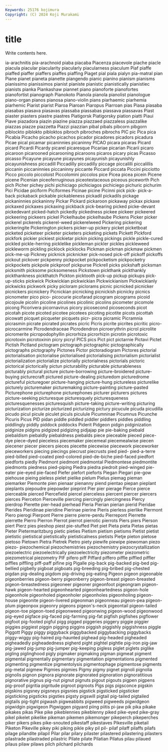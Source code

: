 ```yaml
---
Keywords: 25176 kojimura
Copyright: (C) 2024 Koji Murakami
---
```


# title

Write contents here.



ia-arachnitis pia-arachnoid piaba
piacaba Piacenza piacevole piache piacle piacula piacular piacularity piacularly piacularness
piaculum Piaf piaffe piaffed piaffer piaffers piaffes piaffing Piaget pial
piala pialyn pia-matral pian Piane pianet pianeta pianette piangendo pianic
pianino pianism pianisms pianissimo pianissimos pianist pianiste pianistic pianistically pianistiec
pianists pianka Piankashaw piannet piano pianoforte pianofortes pianofortist pianograph Pianokoto
Pianola pianola pianolist pianologue piano-organ pianos pianosa piano-violin pians piarhaemic
piarhemia piarhemic Piarist piarist Piaroa Piaroan Piaropus Piarroan pias Piasa
piasaba piasabas piasava piasavas piassaba piassabas piassava piassavas Piast piaster
piasters piastre piastres Piatigorsk Piatigorsky piation piatti Piaui Piave piazadora
piazin piazine piazza piazzaed piazzaless piazzalike piazzas piazze piazzetta Piazzi
piazzian pibal pibals pibcorn pibgorn piblockto piblokto pibloktos pibroch pibroches
pibrochs PIC pic Pica pica Picabia Picacho picacho picachos picador
picadores picadors picadura Picae pical picamar picaninnies picaninny PICAO picara
picaras Picard picard Picardi Picardy picarel picaresque Picariae picarian Picarii
picaro picaroon picarooned picarooning picaroons picaros picary picas Picasso picasso
Picayune picayune picayunes picayunish picayunishly picayunishness piccadill Piccadilly piccadilly piccage
piccalilli piccalillis piccanin piccaninnies piccaninny piccante Piccard piccata Piccini picciotto
Picco piccolo piccoloist Piccolomini piccolos pice Picea picea picein Picene
picene Picenian piceoferruginous piceotestaceous piceous piceworth Pich pich Picher pichey
pichi pichiciago pichiciagos pichiciego pichuric pichurim Pici Picidae piciform Piciformes
Picinae picine Picinni pick pick- pick-a-back pickaback pickable pickableness pickadil
pickadils pickage pickaninnies pickaninny Pickar Pickard pickaroon pickaway pickax pickaxe
pickaxed pickaxes pickaxing pickback pick-bearing picked picke-devant pickedevant picked-hatch pickedly
pickedness pickee pickeer pickeered pickeering pickeers pickel Pickelhaube pickelhaube Pickens
Picker picker pickerel pickerels pickerel-weed pickerelweed Pickering pickering pickeringite Pickerington
pickers picker-up pickery picket picketboat picketed picketeer picketer picketers picketing
pickets Pickett Pickford pickfork pickier pickiest pickietar pickin picking pickings
pickle pickle-cured pickled pickle-herring picklelike pickleman pickler pickles pickleweed pickleworm
pickling picklock picklocks Pickman pickman pickmaw pickmen pick-me-up Pickney picknick
picknicker pick-nosed pick-off pickoff pickoffs pickout pickover pickpenny pickpocket pickpocketism
pickpocketry pickpockets pickpole pickproof pickpurse Pickrell picks pickshaft picksman picksmith
picksome picksomeness Pickstown pickthank pickthankly pickthankness pickthatch Pickton picktooth pick-up
pickup pickups pick-up-sticks pickwick Pickwickian pickwickian Pickwickianism Pickwickianly pickwicks pickwork
picky picloram piclorams picnic picnicked picnicker picnickers picnickery Picnickian picnicking
picnickish picnicky picnics picnometer pico pico- picocurie picofarad picogram picograms
picoid picojoule picolin picoline picolines picolinic picolins picometer picomole picong
Picorivera picornavirus picory picosecond picoseconds picot picotah picote picoted picotee
picotees picoting picotite picots picottah picowatt picquet picqueter picquets picr-
picra picramic Picramnia picrasmin picrate picrated picrates picric Picris picrite
picrites picritic picro- picrocarmine Picrodendraceae Picrodendron picroerythrin picrol picrolite picromerite
picropodophyllin picrorhiza picrorhizin picrotin picrotoxic picrotoxin picrotoxinin picry picryl PICS
pics Pict pict pictarnie Pictavi Pictet Pictish Pictland pictogram pictograph
pictographic pictographically pictographs pictography Pictones Pictor pictoradiogram Pictores pictorial pictorialisation
pictorialise pictorialised pictorialising pictorialism pictorialist pictorialization pictorialize pictorially pictorialness pictorials
pictoric pictorical pictorically pictun picturability picturable picturableness picturably pictural picture
picture-borrowing picture-broidered picture-buying picturecraft pictured picture-dealing picturedom picturedrome pictureful picturegoer
picture-hanging picture-hung pictureless picturelike picturely picturemaker picturemaking picture-painting picture-pasted Picturephone
picturephone picturephones picturer picturers pictures picture-seeking picturesque picturesquely picturesqueness picturesquenesses
picturesquish picture-taking picture-writing picturing picturization picturize picturized picturizing pictury picucule
picuda picudilla picudo picul picule piculet piculs piculule Picumninae Picumnus
Picunche Picuris Picus PID pidan piddle piddled piddler piddlers piddles
piddling piddlingly piddly piddock piddocks Piderit Pidgeon pidgin pidginization pidginize
pidgins pidgized pidgizing pidjajap pie pie-baking piebald piebaldism piebaldly piebaldness
piebalds piece pieceable pieced piece-dye piece-dyed pieceless piecemaker piecemeal piecemealwise
piecen piecener piecer piecers pieces piecette piecewise piecework pieceworker pieceworkers
piecing piecings piecrust piecrusts pied pied- pied-a-terre pied-billed pied-coated pied-colored
pied-de-biche pied-faced piedfort piedforts piedly Piedmont piedmont piedmontal Piedmontese piedmontite
piedmonts piedness pied-piping Piedra piedra piedroit pied-winged pie-eater pie-eyed pie-faced
Piefer piefort pieforts Piegan Piegari pie-gow piehouse pieing pieless pielet
pielike pielum Pielus piemag pieman piemarker Piemonte pien pienaar pienanny
piend pientao piepan pieplant pieplants piepoudre piepowder pieprint Pier pier
pierage Pierce pierce pierceable pierced Piercefield piercel pierceless piercent piercer
piercers pierces Pierceton Pierceville piercing piercingly piercingness Piercy pierdrop Pierette
pier-head pierhead Pieria Pierian pierian pierid Pieridae Pierides Pieridinae pieridine
Pierinae pierine Pieris pierless pierlike Piermont Piero pierogi Pierpont Pierre
pierre pierre-perdu Pierrepont Pierrette pierrette Pierro Pierron Pierrot pierrot pierrotic
pierrots Piers piers Pierson piert Pierz pies pieshop piest pie-stuffed
Piet piet Pieta pieta Pietas pietas Pieter Pietermaritzburg pietic pieties
Pietism pietism pietisms Pietist pietist pietistic pietistical pietistically pietisticalness pietists
Pietje pieton pietose pietoso Pietown Pietra Pietrek Pietro piety piewife
piewipe piewoman piezo piezo- piezochemical piezochemistries piezochemistry piezocrystallization piezoelectric piezoelectrically
piezoelectricity piezometer piezometric piezometrical piezometry PIF pifero piff Piffard piffero
piffle piffled piffler piffles piffling piff-paff pifine pig Pigalle pig-back
pig-backed pig-bed pig-bellied pigbelly pigboat pigboats pig-breeding pig-bribed pig-chested pigdan
pig-dealing pigdom pig-driving pig-eating Pigeon pigeon pigeonable pigeonberries pigeon-berry pigeonberry
pigeon-breast pigeon-breasted pigeon-breastedness pigeoneer pigeoner pigeonfoot pigeongram pigeon-hawk pigeon-hearted pigeonhearted
pigeonheartedness pigeon-hole pigeonhole pigeonholed pigeonholer pigeonholes pigeonholing pigeon-house pigeonite pigeon-livered
pigeonman pigeonneau pigeon-pea pigeon-plum pigeonpox pigeonry pigeons pigeon's-neck pigeontail pigeon-tailed
pigeon-toe pigeon-toed pigeonweed pigeonwing pigeon-wood pigeonwood pig-eyed pigface pig-faced pig-farming
pig-fat pigfish pigfishes pigflower pigfoot pig-footed pigful pigg pigged piggeries
piggery piggie piggier piggies piggiest piggin pigging piggins piggish piggishly
piggishness piggle Piggott Piggy piggy piggyback piggybacked piggybacking piggybacks piggy-wiggy
pig-haired pig-haunted pighead pig-headed pigheaded pigheadedly pigheadedness pigherd pight pightel
pightle pig-iron pig-jaw pig-jawed pig-jump pig-jumper pig-keeping pigless piglet piglets
piglike pigling piglinghood pigly pigmaker pigmaking pigman pigmeat pigment pigmental
pigmentally pigmentary pigmentation pigmentations pigmented pigmenting pigmentize pigmentolysis pigmentophage pigmentose
pigments pig-metal pigmew Pigmies pigmies Pigmy pigmy pignet pignoli pignolia
pignolis pignon pignora pignorate pignorated pignoration pignoratitious pignorative pignus pig-nut
pignut pignuts pigout pigouts pigpen pigpens pig-proof pigritia pigritude pigroot
pigroots Pigs pigs pigsconce pigskin pigskins pigsney pigsneys pigsnies pigstick
pigsticked pigsticker pigsticking pigsticks pigsties pigsty pigswill pigtail pig-tailed pigtailed
pigtails pig-tight pigwash pigweabbits pigweed pigweeds pigwidgeon pigwidgin pigwigeon Pigwiggen
pigyard piing piitis pi-jaw pik pika pikake pikakes pikas Pike
pike pikeblennies pikeblenny piked pike-eyed pike-gray pikel pikelet pikelike pikeman
pikemen pikemonger pikeperch pikeperches piker pikers pikes pike-snouted pikestaff pikestaves
Pikesville piketail Piketon Pikeville pikey piki piking pikle piky pil
pil- pilaf pilaff pilaffs pilafs pilage pilandite pilapil Pilar pilar
pilary pilaster pilastered pilastering pilasters pilastrade pilastraded pilastric Pilate pilate
Pilatian Pilatus pilau pilaued pilaus pilaw pilaws pilch pilchard pilchards
